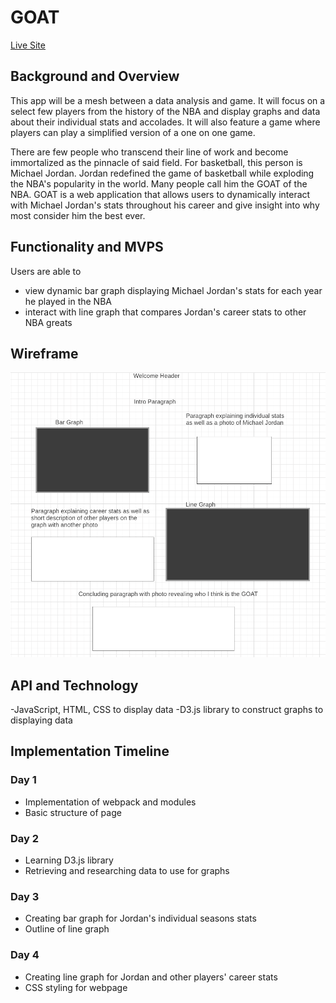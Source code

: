 # GOAT

[Live Site](https://connorbrabant.github.io/Basketball)
## Background and Overview
This app will be a mesh between a data analysis and game. It will focus on a select few players from the history of the NBA and display
graphs and data about their individual stats and accolades. It will also feature a game where players can play a simplified version
of a one on one game. 

There are few people who transcend their line of work and become immortalized as the pinnacle of said field. For basketball, this person is Michael Jordan. Jordan redefined the game of basketball while exploding the NBA's popularity in the world. Many people call him the GOAT of the NBA. GOAT is a web application that allows users to dynamically interact with Michael Jordan's stats throughout his career and give insight into why most consider him the best ever. 

## Functionality and MVPS 
Users are able to
  * view dynamic bar graph displaying Michael Jordan's stats for each year he played in the NBA 
  * interact with line graph that compares Jordan's career stats to other NBA greats
  
 ## Wireframe
 ![](./src/images/wireframe.png)
 
 ## API and Technology 
  -JavaScript, HTML, CSS to display data 
  -D3.js library to construct graphs to displaying data
  
 ## Implementation Timeline
### Day 1
* Implementation of webpack and modules
* Basic structure of page
### Day 2 
* Learning D3.js library 
* Retrieving and researching data to use for graphs
### Day 3
* Creating bar graph for Jordan's individual seasons stats
* Outline of line graph
### Day 4
* Creating line graph for Jordan and other players' career stats
* CSS styling for webpage
